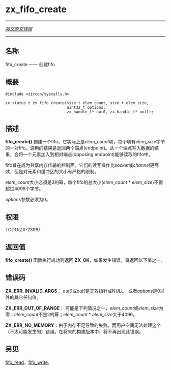 # zx_fifo_create
---

[*英文原文快照*](https://github.com/fuchsia-mirror/zircon/blob/9b1d42b6f62ed4a4fe443eb03e020c74abcc8875/docs/syscalls/fifo_create.md)

---
<!-- ## NAME -->
## 名称

<!-- fifo_create - create a fifo -->
fifo_create —— 创建fifo

<!-- ## SYNOPSIS -->
## 概要

```
#include <zircon/syscalls.h>

zx_status_t zx_fifo_create(size_t elem_count, size_t elem_size,
                           uint32_t options,
                           zx_handle_t* out0, zx_handle_t* out1);

```

<!-- ## DESCRIPTION -->
## 描述

<!-- **fifo_create**() creates a fifo, which is actually a pair of fifos
of *elem_count* entries of *elem_size* bytes.  Two endpoints are
returned.  Writing to one endpoint enqueus an element into the fifo
that the opposing endpoint reads from. -->

**fifo_create()** 创建一个fifo，它实际上是*elem_count*项，每个项有*elem_size*字节的一对fifo。调用的结果是返回两个端点(endpoint)。从一个端点写入数据的结果，会将一个元素加入到相对端点(opposing endpoint)能够读取的fifo中。

<!-- Fifos are intended to be the control plane for shared memory transports.
Their read and write operations are more efficient than *sockets* or
*channels*, but there are severe restrictions on the size of elements
and buffers. -->
fifo旨在成为共享内存传输的控制面。它们的读写操作比*socket*或*channel*更高效，但是对元素和缓冲区的大小有严格的限制。

<!-- The *elem_count* must be a power of two.  The total size of each fifo
(*elem_count* * *elem_size*) may not exceed 4096 bytes. -->
*elem_count*大小必须是2的幂，每个fifo的总大小(*elem_count* * *elem_size*)不得超过4096个字节。

<!-- The *options* argument must be 0. -->
*options*参数必须为0。

<!-- ## RIGHTS -->
## 权限

TODO(ZX-2399)

<!-- ## RETURN VALUE -->
## 返回值
<!-- 
**fifo_create**() returns **ZX_OK** on success. In the event of
failure, one of the following values is returned. -->


**fifo_create()** 函数执行成功则返回 **ZX_OK**，如果发生错误，将返回以下值之一。

<!-- ## ERRORS -->

## 错误码

<!-- **ZX_ERR_INVALID_ARGS**  *out0* or *out1* is an invalid pointer or NULL or
*options* is any value other than 0. -->

**ZX_ERR_INVALID_ARGS**： *out0*或*out1*是无效指针或NULL，或者*options*是0以外的其它任何值。

<!-- **ZX_ERR_OUT_OF_RANGE**  *elem_count* or *elem_size* is zero, or *elem_count*
is not a power of two, or *elem_count* * *elem_size* is greater than 4096. -->
**ZX_ERR_OUT_OF_RANGE**： 可能是下列情况之一，*elem_count*或*elem_size*为零；*elem_count*不是2的幂；*elem_count* * *elem_size*大于4096。

<!-- **ZX_ERR_NO_MEMORY**  Failure due to lack of memory.
There is no good way for userspace to handle this (unlikely) error.
In a future build this error will no longer occur. -->

**ZX_ERR_NO_MEMORY**：由于内存不足导致的失败。而用户空间无法处理这个（不太可能发生的）错误。在将来的构建版本中，将不再出现此错误。

<!-- ## SEE ALSO -->
## 另见

<!-- [fifo_read](fifo_read.md),
[fifo_write](fifo_write.md). -->

[fifo_read](fifo_read.md)，[fifo_write](fifo_write.md)。
